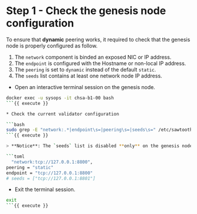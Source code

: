 # Step 1 - Check the genesis node configuration

To ensure that **dynamic** peering works, it required to check that the genesis node is properly configured as follow.

1. The `network` component is binded an exposed NIC or IP address.
2. The `endpoint` is configured with the Hostname or non-local IP address.
3. The `peering` is set to `dynamic` instead of the default `static`.
4. The `seeds` list contains at least one network node IP address.

* Open an interactive terminal session on the genesis node.

```bash
docker exec -u sysops -it chsa-b1-00 bash
```{{ execute }}

* Check the current validator configuration

```bash
sudo grep -E "network:.*|endpoint\s=|peering\s=|seeds\s=" /etc/sawtooth/validator.toml
```{{ execute }}

> **Notice**: The `seeds` list is disabled **only** on the genesis node as no other node is currently capable to share the topology.

```toml
  "network:tcp://127.0.0.1:8800",
peering = "static"
endpoint = "tcp://127.0.0.1:8800"
# seeds = ["tcp://127.0.0.1:8801"]
```

* Exit the terminal session.

```bash
exit
```{{ execute }}